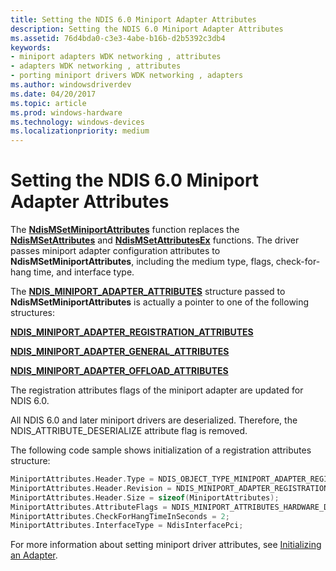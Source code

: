 ```yaml
---
title: Setting the NDIS 6.0 Miniport Adapter Attributes
description: Setting the NDIS 6.0 Miniport Adapter Attributes
ms.assetid: 76d4bda0-c3e3-4abe-b16b-d2b5392c3db4
keywords:
- miniport adapters WDK networking , attributes
- adapters WDK networking , attributes
- porting miniport drivers WDK networking , adapters
ms.author: windowsdriverdev
ms.date: 04/20/2017
ms.topic: article
ms.prod: windows-hardware
ms.technology: windows-devices
ms.localizationpriority: medium
---
```


# Setting the NDIS 6.0 Miniport Adapter Attributes





The [**NdisMSetMiniportAttributes**](https://msdn.microsoft.com/library/windows/hardware/ff563672) function replaces the [**NdisMSetAttributes**](https://msdn.microsoft.com/library/windows/hardware/ff553619) and [**NdisMSetAttributesEx**](https://msdn.microsoft.com/library/windows/hardware/ff553623) functions. The driver passes miniport adapter configuration attributes to **NdisMSetMiniportAttributes**, including the medium type, flags, check-for-hang time, and interface type.

The [**NDIS\_MINIPORT\_ADAPTER\_ATTRIBUTES**](https://msdn.microsoft.com/library/windows/hardware/ff565920) structure passed to **NdisMSetMiniportAttributes** is actually a pointer to one of the following structures:

[**NDIS\_MINIPORT\_ADAPTER\_REGISTRATION\_ATTRIBUTES**](https://msdn.microsoft.com/library/windows/hardware/ff565934)

[**NDIS\_MINIPORT\_ADAPTER\_GENERAL\_ATTRIBUTES**](https://msdn.microsoft.com/library/windows/hardware/ff565923)

[**NDIS\_MINIPORT\_ADAPTER\_OFFLOAD\_ATTRIBUTES**](https://msdn.microsoft.com/library/windows/hardware/ff565930)

The registration attributes flags of the miniport adapter are updated for NDIS 6.0.

All NDIS 6.0 and later miniport drivers are deserialized. Therefore, the NDIS\_ATTRIBUTE\_DESERIALIZE attribute flag is removed.

The following code sample shows initialization of a registration attributes structure:

```C++
MiniportAttributes.Header.Type = NDIS_OBJECT_TYPE_MINIPORT_ADAPTER_REGISTRATION_ATTRIBUTES;
MiniportAttributes.Header.Revision = NDIS_MINIPORT_ADAPTER_REGISTRATION_ATTRIBUTES_REVISION_1;
MiniportAttributes.Header.Size = sizeof(MiniportAttributes);
MiniportAttributes.AttributeFlags = NDIS_MINIPORT_ATTRIBUTES_HARDWARE_DEVICE | NDIS_ATTRIBUTE_BUS_MASTER;
MiniportAttributes.CheckForHangTimeInSeconds = 2;
MiniportAttributes.InterfaceType = NdisInterfacePci;
```

For more information about setting miniport driver attributes, see [Initializing an Adapter](initializing-a-miniport-adapter.md).

 

 





